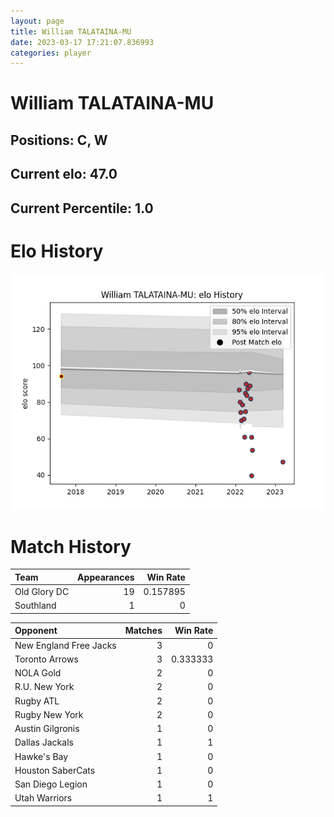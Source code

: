 ```yaml
---  
layout: page  
title: William TALATAINA-MU  
date: 2023-03-17 17:21:07.836993  
categories: player  
---
```

# William TALATAINA-MU

## Positions: C, W

## Current elo: 47.0

## Current Percentile: 1.0

# Elo History


![elo history](history_WilliamTALATAINA-MU.png)
# Match History


| Team         |   Appearances |   Win Rate |
|:-------------|--------------:|-----------:|
| Old Glory DC |            19 |   0.157895 |
| Southland    |             1 |   0        |

| Opponent               |   Matches |   Win Rate |
|:-----------------------|----------:|-----------:|
| New England Free Jacks |         3 |   0        |
| Toronto Arrows         |         3 |   0.333333 |
| NOLA Gold              |         2 |   0        |
| R.U. New York          |         2 |   0        |
| Rugby ATL              |         2 |   0        |
| Rugby New York         |         2 |   0        |
| Austin Gilgronis       |         1 |   0        |
| Dallas Jackals         |         1 |   1        |
| Hawke's Bay            |         1 |   0        |
| Houston SaberCats      |         1 |   0        |
| San Diego Legion       |         1 |   0        |
| Utah Warriors          |         1 |   1        |
